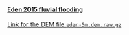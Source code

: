 #### [Eden 2015 fluvial flooding](https://github.com/ci1xgk/Fellowship_Webpage/blob/master/Desmond_Eden2015.md)

[Link for the DEM file `eden-5m.dem.raw.gz`](https://drive.google.com/file/d/1eUVXDsp98HWrdoQ9GZb2EH13fujnQJT2/view?usp=sharing)
